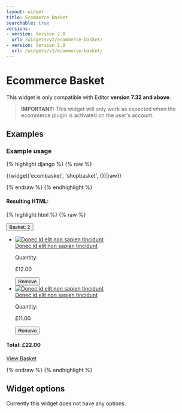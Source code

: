 ```yaml
---
layout: widget
title: Ecommerce Basket
searchable: true
versions:
- version: Version 2.0
  url: /widgets/v2/ecommerce-basket/
- version: Version 1.0
  url: /widgets/v1/ecommerce-basket/
---
```


# Ecommerce Basket

This widget is only compatible with Editor **version 7.32 and above**.

> **IMPORTANT:** This widget will only work as expected when the ecommerce plugin is activated on the user's account.

## Examples

### Example usage
{% highlight django %}
{% raw %}

  {{widget('ecombasket', 'shopbasket', {})|raw}}

{% endraw %}
{% endhighlight %}

#### Resulting HTML:

{% highlight html %}
{% raw %}

<div id="page-zones__main-widgets__shopbasket" data-name="ecombasket" class="widget  widget--zone-widget">
  <div class="bk-ecombasket  ecombasket  widget__ecombasket  js-pull">
    <button class="basket-toggle  button  icon  icon--basket  ecombasket__basket-toggle  js-toggle-basket">Basket: <span class="item-count  ecombasket__item-count">2</span></button>
    <div class="basket-body  ecombasket__basket-body">
      <ul class="basket-list  ecombasket__navigation-list">
        <li class="basket-item  ecombasket__basket-item" data-ref="1">
          <div class="basket-item-image  ecombasket__item-image">
            <a class="image-link  ecombasket__image-link" href="/store/product/Bag" style="background-image:url(//placehold.it/2250x800);">
            <img class="image  image--thumb  ecombasket__image" src="//placehold.it/2250x800" alt="Donec id elit non sapien tincidunt">
            </a>
          </div>
          <div class="basket-item-details  ecombasket__item-details">
            <a class="basket-item-name  ecombasket__basket-item-name" href="/store/product/Bag">Donec id elit non sapien tincidunt</a>
            <p class="item-quantity  ecombasket__item-quantity">Quantity:</p>
            <p class="basket-item-price  ecombasket__item-price">£12.00</p>
          </div>
          <button class="item-remove  button  icon  icon--remove  ecombasket__item-remove  js-remove" data-ref="1">
          <span class="remove-text  ecombasket__remove-text" data-ref="1">Remove</span>
          </button>
        </li>
        <li class="basket-item  ecombasket__basket-item" data-ref="2">
          <div class="basket-item-image  ecombasket__item-image">
            <a class="image-link  ecombasket__image-link" href="/store/product/Bag" style="background-image:url(//placehold.it/300x100);">
            <img class="image  image--thumb  ecombasket__image" src="//placehold.it/300x100" alt="Donec id elit non sapien tincidunt">
            </a>
          </div>
          <div class="basket-item-details  ecombasket__item-details">
            <a class="basket-item-name  ecombasket__basket-item-name" href="/store/product/Bag">Donec id elit non sapien tincidunt</a>
            <p class="item-quantity  ecombasket__item-quantity">Quantity:</p>
            <p class="basket-item-price  ecombasket__item-price">£11.00</p>
          </div>
          <button class="item-remove  button  icon  icon--remove  ecombasket__item-remove  js-remove" data-ref="2">
          <span class="remove-text  ecombasket__remove-text" data-ref="2">Remove</span>
          </button>
        </li>
      </ul>
      <footer class="basket-footer  ecombasket__basket-footer">
        <h4 class="basket-total  ecombasket__basekit-total">Total: <span class="total-number  ecombasket__total-number">£22.00</span></h4>
        <a class="view-basket  button  ecombasket__button" href="/store/cart">View Basket</a>
      </footer>
    </div>
  </div>
</div>

{% endraw %}
{% endhighlight %}

## Widget options

Currently this widget does not have any options.
